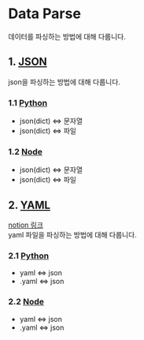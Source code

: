 # Data Parse
데이터를 파싱하는 방법에 대해 다룹니다.

## 1. [JSON](/DataParse/JSON/)
json을 파싱하는 방법에 대해 다룹니다.

### 1.1 [Python](/DataParse/JSON/Python/jsonParser.py)
* json(dict) <=> 문자열
* json(dict) <=> 파일

### 1.2 [Node](/DataParse/JSON/Node/jsonParser.js)
* json(dict) <=> 문자열
* json(dict) <=> 파일


## 2. [YAML](/DataParse/YAML/)
[notion 링크](https://sequoia-paddleboat-c63.notion.site/YAML-49d9046f50dc4675a00b229746bd8a38)  
yaml 파일을 파싱하는 방법에 대해 다룹니다.

### 2.1 [Python](/DataParse/YAML/Python/ymlParser.py)
* yaml <=> json
* .yaml <=> json
### 2.2 [Node](/DataParse/YAML/Node/yamlParser.js)
* yaml <=> json
* .yaml <=> json